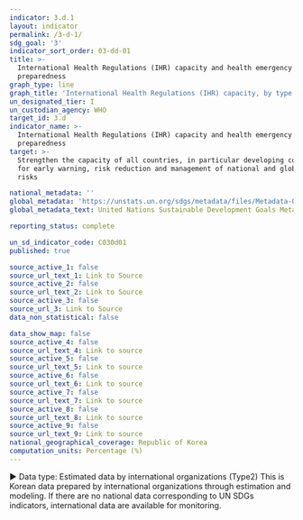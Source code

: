 ```yaml
---
indicator: 3.d.1
layout: indicator
permalink: /3-d-1/
sdg_goal: '3'
indicator_sort_order: 03-dd-01
title: >-
  International Health Regulations (IHR) capacity and health emergency
  preparedness
graph_type: line
graph_title: 'International Health Regulations (IHR) capacity, by type of IHR capacity '
un_designated_tier: I
un_custodian_agency: WHO
target_id: 3.d
indicator_name: >-
  International Health Regulations (IHR) capacity and health emergency
  preparedness
target: >-
  Strengthen the capacity of all countries, in particular developing countries,
  for early warning, risk reduction and management of national and global health
  risks

national_metadata: ''
global_metadata: 'https://unstats.un.org/sdgs/metadata/files/Metadata-03-0D-01.pdf'
global_metadata_text: United Nations Sustainable Development Goals Metadata (pdf 865kB)

reporting_status: complete

un_sd_indicator_code: C030d01
published: true

source_active_1: false
source_url_text_1: Link to Source
source_active_2: false
source_url_text_2: Link to Source
source_active_3: false
source_url_3: Link to Source
data_non_statistical: false

data_show_map: false
source_active_4: false
source_url_text_4: Link to source
source_active_5: false
source_url_text_5: Link to source
source_active_6: false
source_url_text_6: Link to source
source_active_7: false
source_url_text_7: Link to source
source_active_8: false
source_url_text_8: Link to source
source_active_9: false
source_url_text_9: Link to source
national_geographical_coverage: Republic of Korea
computation_units: Percentage (%)
---
```

▶ Data type: Estimated data by international organizations (Type2) This is Korean data prepared by international organizations through estimation and modeling. If there are no national data corresponding to UN SDGs indicators, international data are available for monitoring.
